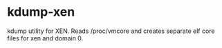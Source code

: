 kdump-xen
=========

kdump utility for XEN. Reads /proc/vmcore and creates separate elf core files for xen and domain 0.